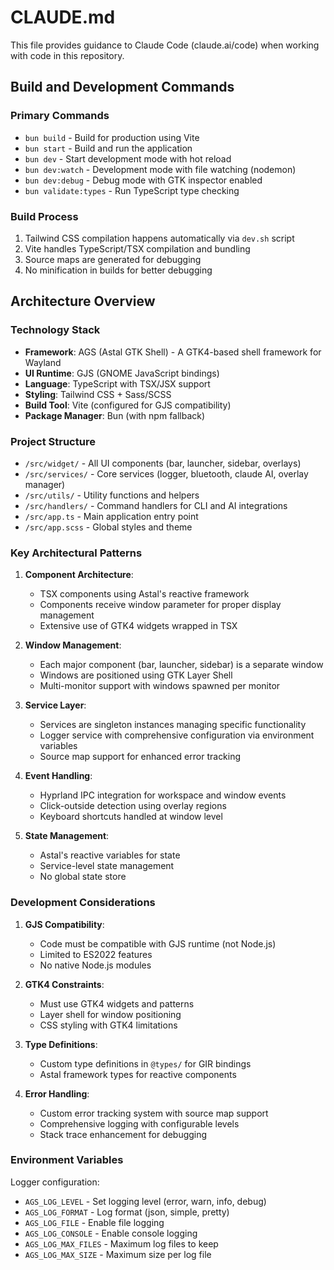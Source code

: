 # CLAUDE.md

This file provides guidance to Claude Code (claude.ai/code) when working with code in this repository.

## Build and Development Commands

### Primary Commands
- `bun build` - Build for production using Vite
- `bun start` - Build and run the application
- `bun dev` - Start development mode with hot reload
- `bun dev:watch` - Development mode with file watching (nodemon)
- `bun dev:debug` - Debug mode with GTK inspector enabled
- `bun validate:types` - Run TypeScript type checking

### Build Process
1. Tailwind CSS compilation happens automatically via `dev.sh` script
2. Vite handles TypeScript/TSX compilation and bundling
3. Source maps are generated for debugging
4. No minification in builds for better debugging

## Architecture Overview

### Technology Stack
- **Framework**: AGS (Astal GTK Shell) - A GTK4-based shell framework for Wayland
- **UI Runtime**: GJS (GNOME JavaScript bindings)
- **Language**: TypeScript with TSX/JSX support
- **Styling**: Tailwind CSS + Sass/SCSS
- **Build Tool**: Vite (configured for GJS compatibility)
- **Package Manager**: Bun (with npm fallback)

### Project Structure
- `/src/widget/` - All UI components (bar, launcher, sidebar, overlays)
- `/src/services/` - Core services (logger, bluetooth, claude AI, overlay manager)
- `/src/utils/` - Utility functions and helpers
- `/src/handlers/` - Command handlers for CLI and AI integrations
- `/src/app.ts` - Main application entry point
- `/src/app.scss` - Global styles and theme

### Key Architectural Patterns

1. **Component Architecture**: 
   - TSX components using Astal's reactive framework
   - Components receive window parameter for proper display management
   - Extensive use of GTK4 widgets wrapped in TSX

2. **Window Management**:
   - Each major component (bar, launcher, sidebar) is a separate window
   - Windows are positioned using GTK Layer Shell
   - Multi-monitor support with windows spawned per monitor

3. **Service Layer**:
   - Services are singleton instances managing specific functionality
   - Logger service with comprehensive configuration via environment variables
   - Source map support for enhanced error tracking

4. **Event Handling**:
   - Hyprland IPC integration for workspace and window events
   - Click-outside detection using overlay regions
   - Keyboard shortcuts handled at window level

5. **State Management**:
   - Astal's reactive variables for state
   - Service-level state management
   - No global state store

### Development Considerations

1. **GJS Compatibility**:
   - Code must be compatible with GJS runtime (not Node.js)
   - Limited to ES2022 features
   - No native Node.js modules

2. **GTK4 Constraints**:
   - Must use GTK4 widgets and patterns
   - Layer shell for window positioning
   - CSS styling with GTK4 limitations

3. **Type Definitions**:
   - Custom type definitions in `@types/` for GIR bindings
   - Astal framework types for reactive components

4. **Error Handling**:
   - Custom error tracking system with source map support
   - Comprehensive logging with configurable levels
   - Stack trace enhancement for debugging

### Environment Variables

Logger configuration:
- `AGS_LOG_LEVEL` - Set logging level (error, warn, info, debug)
- `AGS_LOG_FORMAT` - Log format (json, simple, pretty)
- `AGS_LOG_FILE` - Enable file logging
- `AGS_LOG_CONSOLE` - Enable console logging
- `AGS_LOG_MAX_FILES` - Maximum log files to keep
- `AGS_LOG_MAX_SIZE` - Maximum size per log file
